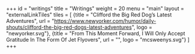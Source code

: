 +++
id = "writings"
title = "Writings"
weight = 20
menu = "main"
layout = "externalLinkTiles"
tiles = [
    {title = "Clifford the Big Red Dog’s Latest Adventures", url = "https://www.newyorker.com/humor/daily-shouts/clifford-the-big-red-dogs-latest-adventures", logo = "newyorker.svg"},
    {title = "From This Moment Forward, I Will Only Accept Gratitude In The Form Of Jet Flyovers", url = "", logo = "mcsweenys.svg"}
    ]
+++